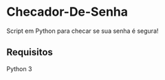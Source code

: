 # Checador-De-Senha
Script em Python para checar se sua senha é segura!

Requisitos
-----------
Python 3

